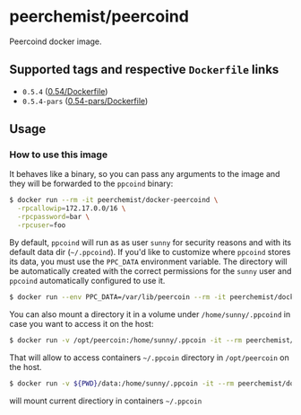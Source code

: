 # peerchemist/peercoind
Peercoind docker image.

## Supported tags and respective `Dockerfile` links
- `0.5.4` ([0.54/Dockerfile](https://github.com/peerchemist/docker-peercoind/blob/master/0.5.4/Dockerfile))
- `0.5.4-pars` ([0.54-pars/Dockerfile](https://github.com/peerchemist/docker-peercoind/blob/master/0.5.4-pars/Dockerfile))

## Usage
### How to use this image
It behaves like a binary, so you can pass any arguments to the image and they will be forwarded to the `ppcoind` binary:

```sh
$ docker run --rm -it peerchemist/docker-peercoind \
  -rpcallowip=172.17.0.0/16 \
  -rpcpassword=bar \
  -rpcuser=foo
```

By default, `ppcoind` will run as as user `sunny` for security reasons and with its default data dir (`~/.ppcoind`). If you'd like to customize where `ppcoind` stores its data, you must use the `PPC_DATA` environment variable. The directory will be automatically created with the correct permissions for the `sunny` user and `ppcoind` automatically configured to use it.

```sh
$ docker run --env PPC_DATA=/var/lib/peercoin --rm -it peerchemist/docker-peercoind
```

You can also mount a directory it in a volume under `/home/sunny/.ppcoind` in case you want to access it on the host:

```sh
$ docker run -v /opt/peercoin:/home/sunny/.ppcoin -it --rm peerchemist/docker-peercoind
```
That will allow to access containers `~/.ppcoin` directory in `/opt/peercoin` on the host.


```sh
$ docker run -v ${PWD}/data:/home/sunny/.ppcoin -it --rm peerchemist/docker-peercoind
```
will mount current directiory in containers `~/.ppcoin`

